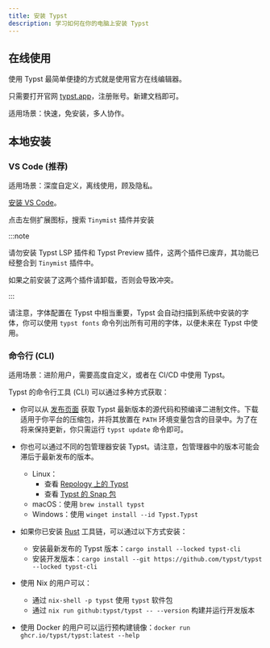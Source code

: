 ```yaml
---
title: 安装 Typst
description: 学习如何在你的电脑上安装 Typst
---
```


## 在线使用

使用 Typst 最简单便捷的方式就是使用官方在线编辑器。

只需要打开官网 [typst.app](https://typst.app/)，注册账号。新建文档即可。

适用场景：快速，免安装，多人协作。

## 本地安装

### VS Code (推荐)

适用场景：深度自定义，离线使用，顾及隐私。

[安装 VS Code](https://code.visualstudio.com/)。

点击左侧扩展图标，搜索 `Tinymist` 插件并安装

:::note

请勿安装 Typst LSP 插件和 Typst Preview 插件，这两个插件已废弃，其功能已经整合到 `Tinymist` 插件中。

如果之前安装了这两个插件请卸载，否则会导致冲突。

:::

请注意，字体配置在 Typst 中相当重要，Typst 会自动扫描到系统中安装的字体，你可以使用 `typst fonts` 命令列出所有可用的字体，以便未来在 Typst 中使用。

### 命令行 (CLI)

适用场景：进阶用户，需要高度自定义，或者在 CI/CD 中使用 Typst。

Typst 的命令行工具 (CLI) 可以通过多种方式获取：

- 你可以从 [发布页面][releases] 获取 Typst 最新版本的源代码和预编译二进制文件。下载适用于你平台的压缩包，并将其放置在 `PATH` 环境变量包含的目录中。为了在将来保持更新，你只需运行 `typst update` 命令即可。

- 你也可以通过不同的包管理器安装 Typst。请注意，包管理器中的版本可能会滞后于最新发布的版本。
  - Linux：
    - 查看 [Repology 上的 Typst][repology]
    - 查看 [Typst 的 Snap 包][snap]
  - macOS：使用 `brew install typst`
  - Windows：使用 `winget install --id Typst.Typst`

- 如果你已安装 [Rust][rust] 工具链，可以通过以下方式安装：
  - 安装最新发布的 Typst 版本：`cargo install --locked typst-cli`
  - 安装开发版本：`cargo install --git https://github.com/typst/typst --locked typst-cli`

- 使用 Nix 的用户可以：
  - 通过 `nix-shell -p typst` 使用 `typst` 软件包
  - 通过 `nix run github:typst/typst -- --version` 构建并运行开发版本

- 使用 Docker 的用户可以运行预构建镜像：`docker run ghcr.io/typst/typst:latest --help`

[releases]: https://github.com/typst/typst/releases

[repology]: https://repology.org/project/typst/versions

[snap]: https://snapcraft.io/typst

[rust]: https://www.rust-lang.org/